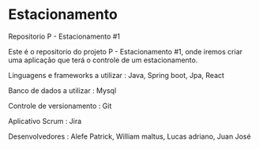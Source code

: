 # Estacionamento
Repositorio P - Estacionamento #1

Este é o repositorio do projeto P - Estacionamento #1, onde iremos criar uma aplicação que terá o controle de um estacionamento.

Linguagens e frameworks a utilizar :
Java,
Spring boot,
Jpa,
React

Banco de dados a utilizar :
Mysql

Controle de versionamento : 
Git

Aplicativo Scrum :
Jira

Desenvolvedores :
Alefe Patrick,
William maltus,
Lucas adriano,
Juan José
